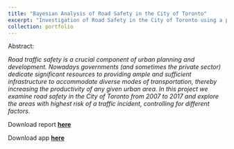 ```yaml
---
title: "Bayesian Analysis of Road Safety in the City of Toronto"
excerpt: "Investigation of Road Safety in the City of Toronto using a proprietary RShiny web-app and Bayesian semi-parametric logistic regression <br/><br/><img src='/images/Toronto-Safety-Final-20190517.png'>"
collection: portfolio
---
```


Abstract:

*Road traffic safety is a crucial component of urban planning and development. Nowadays governments (and sometimes the private sector) dedicate significant resources to providing ample and sufficient infrastructure to accommodate diverse modes of transportation, thereby increasing the productivity of any given urban area. In this project we examine road safety in the City of Toronto from 2007 to 2017 and explore the areas with highest risk of a traffic incident, controlling for different factors.*

Download report [**here**](https://sergiosonline.github.io/files/Toronto-Safety-Final-20190517.pdf)

Download app [**here**](https://sergiosonline.github.io/files/toronto-app.zip)
